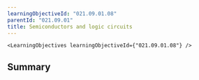 ```yaml
---
learningObjectiveId: "021.09.01.08"
parentId: "021.09.01"
title: Semiconductors and logic circuits
---
```


```tsx eval
<LearningObjectives learningObjectiveId={"021.09.01.08"} />
```

## Summary
